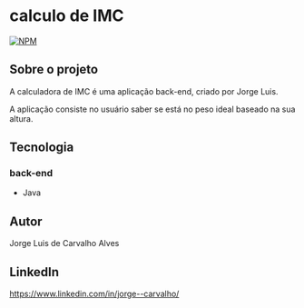 # calculo de IMC
[![NPM](https://img.shields.io/npm/l/react)](https://github.com/IZUKUONE/imc-calculo/blob/main/LICENSE)

## Sobre o projeto 
A calculadora de IMC é uma aplicação back-end, criado por Jorge Luis.

A aplicação consiste no usuário saber se está no peso ideal baseado na sua altura.

## Tecnologia

### back-end
- Java

## Autor
Jorge Luis de Carvalho Alves

## LinkedIn
https://www.linkedin.com/in/jorge--carvalho/

